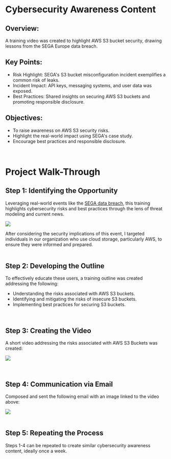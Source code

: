 # Cybersecurity Awareness Content

## Overview:
A training video was created to highlight AWS S3 bucket security, drawing lessons from the SEGA Europe data breach.


## Key Points:
- Risk Highlight: SEGA's S3 bucket misconfiguration incident exemplifies a common risk of leaks.
- Incident Impact: API keys, messaging systems, and user data was exposed. 
- Best Practices: Shared insights on securing AWS S3 buckets and promoting responsible disclosure.


## Objectives:
- To raise awareness on AWS S3 security risks.
- Highlight the real-world impact using SEGA's case study.
- Encourage best practices and responsible disclosure.


</br>


# Project Walk-Through

## Step 1: Identifying the Opportunity
Leveraging real-world events like the [SEGA data breach](https://threatpost.com/sega-security-aws-s3-exposed-steam/177352/), this training highlights cybersecurity risks and best practices through the lens of threat modeling and current news.

<img src="https://github.com/Manny-D/Awareness-Content/assets/99146530/a7db7382-e6f3-41d1-ab7d-b2ab7f30a157" />

After considering the security implications of this event, I targeted individuals in our organization who use cloud storage, particularly AWS, to ensure they were informed and prepared.
</br>
</br>


## Step 2: Developing the Outline
To effectively educate these users, a training outline was created addressing the following:

- Understanding the risks associated with AWS S3 buckets.
- Identifying and mitigating the risks of insecure S3 buckets.
- Implementing best practices for securing S3 buckets.
</br>

## Step 3: Creating the Video
A short video addressing the risks associated with AWS S3 Buckets was created:

<a href="https://www.loom.com/share/79c4f06e99c14bae841f766b00c8894c?sid=3e6a62d0-96f2-4037-be8b-ac4a79ffab3a"> <img src="https://github.com/Manny-D/Awareness-Content/assets/99146530/b1bd7d24-8c5e-42b3-8f75-2701853d5e7f"></a> 

</br>


## Step 4: Communication via Email 
Composed and sent the following email with an image linked to the video above:

<img src="https://github.com/Manny-D/Awareness-Content/assets/99146530/dd974735-8038-4a2d-aa2e-a5ab6343938d" />

</br>
</br>

## Step 5: Repeating the Process 
Steps 1-4 can be repeated to create similar cybersecurity awareness content, ideally once a week.
